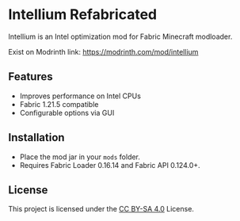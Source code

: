 # Intellium Refabricated

Intellium is an Intel optimization mod for Fabric Minecraft modloader.

Exist on Modrinth link: https://modrinth.com/mod/intellium

## Features
- Improves performance on Intel CPUs
- Fabric 1.21.5 compatible
- Configurable options via GUI

## Installation
- Place the mod jar in your `mods` folder.
- Requires Fabric Loader 0.16.14 and Fabric API 0.124.0+.

## License

This project is licensed under the [CC BY-SA 4.0](https://creativecommons.org/licenses/by-sa/4.0/) License.

